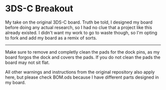 # 3DS-C Breakout
My take on the original 3DS-C board. Truth be told, I designed my board before doing any actual research, so I had no clue that a project like this already existed. I didn't want my work to go to waste though, so I'm opting to fork and add my board as a remix of sorts.

---


Make sure to remove and completly clean the pads for the dock pins, as my board forgos the dock and covers the pads. If you do not clean the pads the board may not sit flat.

All other warnings and instructions from the original repository also apply here, but please check BOM.ods because I have different parts designed in my board.
